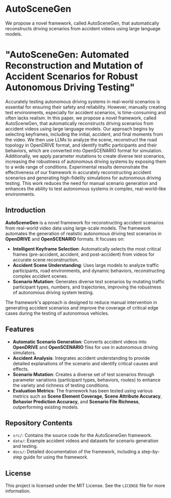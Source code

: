 # AutoSceneGen
We propose a novel framework, called AutoSceneGen, that automatically reconstructs driving scenarios from accident videos using large language models.


# "AutoSceneGen: Automated Reconstruction and Mutation of Accident Scenarios for Robust Autonomous Driving Testing"

Accurately testing autonomous driving systems in real-world scenarios is essential for ensuring their safety and reliability. However, manually creating test environments, especially for accident scenarios, is time-consuming and often lacks realism. In this paper, we propose a novel framework, called AutoSceneGen, that automatically reconstructs driving scenarios from accident videos using large language models. Our approach begins by selecting keyframes, including the initial, accident, and final moments from the video. We then use LLMs to analyze the scene, reconstruct the road topology in OpenDRIVE format, and identify traffic participants and their behaviors, which are converted into OpenSCENARIO format for simulation. Additionally, we apply parameter mutations to create diverse test scenarios, increasing the robustness of autonomous driving systems by exposing them to a wide range of conditions. Experimental results demonstrate the effectiveness of our framework in accurately reconstructing accident scenarios and generating high-fidelity simulations for autonomous driving testing. This work reduces the need for manual scenario generation and enhances the ability to test autonomous systems in complex, real-world-like environments.

## Introduction

**AutoSceneGen** is a novel framework for reconstructing accident scenarios from real-world video data using large-scale models. The framework automates the generation of realistic autonomous driving test scenarios in **OpenDRIVE** and **OpenSCENARIO** formats. It focuses on:
- **Intelligent Keyframe Selection**: Automatically selects the most critical frames (pre-accident, accident, and post-accident) from videos for accurate scene reconstruction.
- **Accident Scene Understanding**: Uses large models to analyze traffic participants, road environments, and dynamic behaviors, reconstructing complex accident scenes.
- **Scenario Mutation**: Generates diverse test scenarios by mutating traffic participant types, numbers, and trajectories, improving the robustness of autonomous driving system testing.

The framework's approach is designed to reduce manual intervention in generating accident scenarios and improve the coverage of critical edge cases during the testing of autonomous vehicles.

## Features

- **Automatic Scenario Generation**: Converts accident videos into **OpenDRIVE** and **OpenSCENARIO** files for use in autonomous driving simulators.
- **Accident Analysis**: Integrates accident understanding to provide detailed explanations of the scenario and identify critical causes and effects.
- **Scenario Mutation**: Creates a diverse set of test scenarios through parameter variations (participant types, behaviors, routes) to enhance the variety and richness of testing conditions.
- **Evaluation Metrics**: The framework has been tested using various metrics such as **Scene Element Coverage**, **Scene Attribute Accuracy**, **Behavior Prediction Accuracy**, and **Scenario File Richness**, outperforming existing models.

## Repository Contents

- `src/`: Contains the source code for the AutoSceneGen framework.
- `data/`: Example accident videos and datasets for scenario generation and testing.
- `docs/`: Detailed documentation of the framework, including a step-by-step guide for using the framework.


## License

This project is licensed under the MIT License. See the `LICENSE` file for more information.



